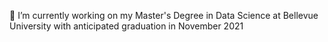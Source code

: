 

🔭 I’m currently working on my Master's Degree in Data Science at Bellevue University with anticipated graduation in November 2021





